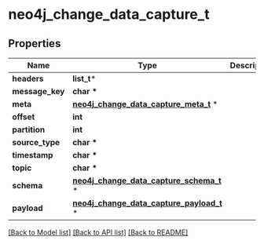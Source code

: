 # neo4j_change_data_capture_t

## Properties
Name | Type | Description | Notes
------------ | ------------- | ------------- | -------------
**headers** | **list_t*** |  | 
**message_key** | **char \*** |  | 
**meta** | [**neo4j_change_data_capture_meta_t**](neo4j_change_data_capture_meta.md) \* |  | 
**offset** | **int** |  | 
**partition** | **int** |  | 
**source_type** | **char \*** |  | 
**timestamp** | **char \*** |  | 
**topic** | **char \*** |  | 
**schema** | [**neo4j_change_data_capture_schema_t**](neo4j_change_data_capture_schema.md) \* |  | 
**payload** | [**neo4j_change_data_capture_payload_t**](neo4j_change_data_capture_payload.md) \* |  | 

[[Back to Model list]](../README.md#documentation-for-models) [[Back to API list]](../README.md#documentation-for-api-endpoints) [[Back to README]](../README.md)


